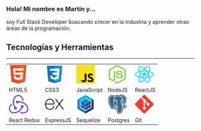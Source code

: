 ### Hola! Mi nombre es Martín y...

soy Full Stack Developer buscando crecer en la industria y aprender otras áreas de la programación.

## Tecnologías y Herramientas

---
<div align="center">
    <table>
    <tr>
    <td><img height="50px" src="./icons/w3_html5-icon.svg"></td>
    <td><img height="50px" src="./icons/css3.svg"></td>
    <td><img height="50px" src="./icons/JavaScript_logo_2.svg.png"></td>
    <td><img height="50px" src="./icons/nodejs-icon.svg"></td>
    <td><img height="50px" src="./icons/reactjs-icon.svg"></td>
    </tr>
    <tr>
        <td>HTML5</td>
        <td>CSS3</td>
        <td>JavaScript</td>
        <td>NodeJS</td>
        <td>ReactJS</td>
    </tr>
    <tr>
    <td><img height="50px" src="./icons/redux.svg"></td>
    <td><img height="50px" src="./icons/expressjs-icon.svg"></td>
    <td><img height="50px" src="./icons/sequelizejs-icon.svg"></td>
    <td><img height="50px" src="./icons/postgresql-icon.svg"></td>
    <td><img height="50px" src="./icons/git-scm-icon.svg"></td>
    </tr>
    <tr>
        <td>React Redux</td>
        <td>ExpressJS</td>
        <td>Sequelize</td>
        <td>Postgres</td>
        <td>Git</td>
    </tr>
    </table>
</div>

<!--
**martinnegro/martinnegro** is a ✨ _special_ ✨ repository because its `README.md` (this file) appears on your GitHub profile.

Here are some ideas to get you started:

- 🔭 I’m currently working on ...
- 🌱 I’m currently learning ...
- 👯 I’m looking to collaborate on ...
- 🤔 I’m looking for help with ...
- 💬 Ask me about ...
- 📫 How to reach me: ...
- 😄 Pronouns: ...
- ⚡ Fun fact: ...
-->
